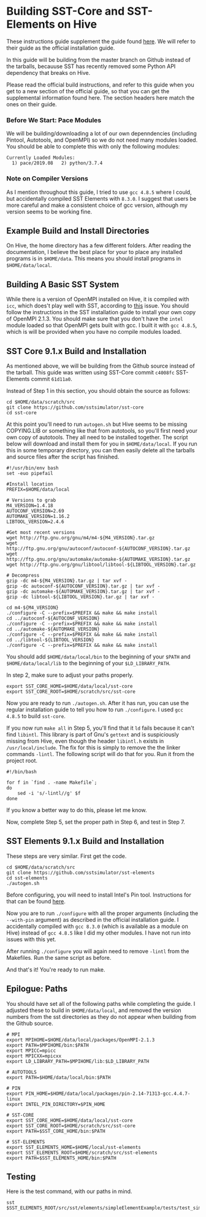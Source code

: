 # Building SST-Core and SST-Elements on Hive

These instructions guide supplement the guide found [here](http://sst-simulator.org/SSTPages/SSTBuildAndInstall9dot1dot0SeriesDetailedBuildInstructions/). We will refer to their guide as the official installation guide. 

In this guide will be building from the master branch on Github instead of the tarballs, becauuse SST has recently removed some Python API dependency that breaks on Hive. 

Please read the official build instructions, and refer to this guide when you get to a new section of the official guide, so that you can get the supplemental information found here. The section headers here match the ones on their guide. 

### Before We Start: Pace Modules
We will be building/downloading a lot of our own depenndencies (including Pintool, Autotools, and OpenMPI) so we do not need many modules loaded. You should be able to complete this with only the following modules:
```
Currently Loaded Modules:
  1) pace/2019.08   2) python/3.7.4
```

### Note on Compiler Versions
As I mention throughout this guide, I tried to use `gcc 4.8.5` where I could, but accidentally compiled SST Elements with `8.3.0`. I suggest that users be more careful and make a consistent choice of gcc version, although my version seems to be working fine. 

## Example Build and Install Directories

On Hive, the home directory has a few different folders. After reading the documentation, I believe the best place for your to place any installed programs is in `$HOME/data`. This means you should install programs in `$HOME/data/local`. 


## Building A Basic SST System

While there is a version of OpenMPI installed on Hive, it is compiled with `icc`, which does't play well with SST, according to [this](https://github.com/sstsimulator/sst-core/issues/428) issue. You should follow the instructions in the SST installation guide to install your own copy of OpenMPI 2.1.3. You should make sure that you don't have the `intel` module loaded so that OpenMPI gets built with gcc. I built it with `gcc 4.8.5`, which is will be provided when you have no compile modules loaded. 

## SST Core 9.1.x Build and Installation

As mentioned above, we will be building from the Github source instead of the tarball. This guide was written using SST-Core commit `c4008fc` SST-Elements commit `61d11a0`. 

Instead of Step 1 in this section, you should obtain the source as follows:

```
cd $HOME/data/scratch/src
git clone https://github.com/sstsimulator/sst-core
cd sst-core
```

At this point you'll need to run `autogen.sh` but Hive seems to be missing COPYING.LIB or something like that from autotools, so you'll first need your own copy of autotools. They all need to be installed together. The script below will download and install them for you in `$HOME/data/local`. If you run this in some temporary directory, you can then easily delete all the tarballs and source files after the script has finished. 

```
#!/usr/bin/env bash
set -euo pipefail

#Install location
PREFIX=$HOME/data/local

# Versions to grab
M4_VERSION=1.4.18
AUTOCONF_VERSION=2.69
AUTOMAKE_VERSION=1.16.2
LIBTOOL_VERSION=2.4.6

#Get most recent versions
wget http://ftp.gnu.org/gnu/m4/m4-${M4_VERSION}.tar.gz
wget http://ftp.gnu.org/gnu/autoconf/autoconf-${AUTOCONF_VERSION}.tar.gz
wget http://ftp.gnu.org/gnu/automake/automake-${AUTOMAKE_VERSION}.tar.gz
wget http://ftp.gnu.org/gnu/libtool/libtool-${LIBTOOL_VERSION}.tar.gz

# Decompress
gzip -dc m4-${M4_VERSION}.tar.gz | tar xvf -
gzip -dc autoconf-${AUTOCONF_VERSION}.tar.gz | tar xvf -
gzip -dc automake-${AUTOMAKE_VERSION}.tar.gz | tar xvf -
gzip -dc libtool-${LIBTOOL_VERSION}.tar.gz | tar xvf -

cd m4-${M4_VERSION}
./configure -C --prefix=$PREFIX && make && make install
cd ../autoconf-${AUTOCONF_VERSION}
./configure -C --prefix=$PREFIX && make && make install
cd ../automake-${AUTOMAKE_VERSION}
./configure -C --prefix=$PREFIX && make && make install
cd ../libtool-${LIBTOOL_VERSION}
./configure -C --prefix=$PREFIX && make && make install

```
You should add `$HOME/data/local/bin` to the beginning of your `$PATH` and `$HOME/data/local/lib` to the beginning of your `$LD_LIBRARY_PATH`. 

In step 2, make sure to adjust your paths properly. 

```
export SST_CORE_HOME=$HOME/data/local/sst-core
export SST_CORE_ROOT=$HOME/scratch/src/sst-core
```

Now you are ready to run `./autogen.sh`. After it has run, you can use the regular installation guide to tell you how to run `./configure`. I used `gcc 4.8.5` to build `sst-core`. 

If you now run `make all` in Step 5, you'll find that it `ld` fails because it can't find `libintl`. This library is part of Gnu's `gettext` and is suspiciously missing from Hive, even though the header `libintl.h` exists in `/usr/local/include`. The fix for this is simply to remove the the linker commands `-lintl`. The following script will do that for you. Run it from the project root. 

```
#!/bin/bash

for f in `find . -name Makefile`;
do
    sed -i 's/-lintl//g' $f
done
```

If you know a better way to do this, please let me know. 

Now, complete Step 5, set the proper path in Step 6, and test in Step 7. 

## SST Elements 9.1.x Build and Installation
 
 These steps are very similar. First get the code.
 
```
cd $HOME/data/scratch/src
git clone https://github.com/sstsimulator/sst-elements
cd sst-elements
./autogen.sh
```

Before configuring, you will need to install Intel's Pin tool. Instructions for that can be found [here](http://sst-simulator.org/SSTPages/SSTBuildAndInstall9dot1dot0SeriesAdditionalExternalComponents/#intel-pin-tool-214-71313). 

Now you are to run `./configure` with all the proper arguments (including the `--with-pin` argument) as described in the official installation guide. I accidentally compiled with `gcc 8.3.0` (which is available as a module on Hive) instead of `gcc 4.8.5` like I did my other modules. I have not run into issues with this yet. 

After running `./configure` you will again need to remove `-lintl` from the Makefiles. Run the same script as before. 

And that's it! You're ready to run make. 

## Epilogue: Paths
You should have set all of the following paths while completing the guide. I adjusted these to build in `$HOME/data/local`, and removed the version numbers from the sst directories as they do not appear when building from the Github source. 
```
# MPI
export MPIHOME=$HOME/data/local/packages/OpenMPI-2.1.3
export PATH=$MPIHOME/bin:$PATH
export MPICC=mpicc
export MPICXX=mpicxx
export LD_LIBRARY_PATH=$MPIHOME/lib:$LD_LIBRARY_PATH

# AUTOTOOLS
export PATH=$HOME/data/local/bin:$PATH

# PIN
export PIN_HOME=$HOME/data/local/packages/pin-2.14-71313-gcc.4.4.7-linux
export INTEL_PIN_DIRECTORY=$PIN_HOME

# SST-CORE
export SST_CORE_HOME=$HOME/data/local/sst-core
export SST_CORE_ROOT=$HOME/scratch/src/sst-core
export PATH=$SST_CORE_HOME/bin:$PATH

# SST-ELEMENTS
export SST_ELEMENTS_HOME=$HOME/local/sst-elements
export SST_ELEMENTS_ROOT=$HOME/scratch/src/sst-elements
export PATH=$SST_ELEMENTS_HOME/bin:$PATH
```

## Testing
Here is the test command, with our paths in mind. 
```
sst $SST_ELEMENTS_ROOT/src/sst/elements/simpleElementExample/tests/test_simpleRNGComponent_mersenne.py
```


